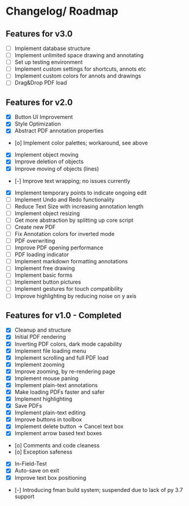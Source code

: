 # Changelog/ Roadmap

## Features for v3.0

- [ ] Implement database structure
- [ ] Implement unlimited space drawing and annotating
- [ ] Set up testing environment
- [ ] Implement custom settings for shortcuts, annots etc
- [ ] Implement custom colors for annots and drawings
- [ ] Drag&Drop PDF load

## Features for v2.0

- [x] Button UI Improvement
- [x] Style Optimization
- [x] Abstract PDF annotation properties
- [o] Implement color palettes; workaround, see above
- [x] Implement object moving
- [x] Improve deletion of objects
- [x] Improve moving of objects (lines)
- [-] Improve text wrapping; no issues currently
- [x] Implement temporary points to indicate ongoing edit
- [ ] Implement Undo and Redo functionality
- [ ] Reduce Text Size with increasing annotation length
- [ ] Implement object resizing
- [ ] Get more abstraction by splitting up core script
- [ ] Create new PDF
- [ ] Fix Annotation colors for inverted mode
- [ ] PDF overwriting
- [ ] Improve PDF opening performance
- [ ] PDF loading indicator
- [ ] Implement markdown formatting annotations
- [ ] Implement free drawing
- [ ] Implement basic forms
- [ ] Implement button pictures
- [ ] Implement gestures for touch compatibility
- [ ] Improve highlighting by reducing noise on y axis

## Features for v1.0 - Completed

- [x] Cleanup and structure
- [x] Initial PDF rendering
- [x] Inverting PDF colors, dark mode capability
- [x] Implement file loading menu
- [x] Implement scrolling and full PDF load
- [x] Implement zooming
- [x] Improve zooming, by re-rendering page
- [x] Implement mouse paning
- [x] Implement plain-text annotations
- [x] Make loading PDFs faster and safer
- [x] Implement highlighting
- [x] Save PDFs
- [x] Implement plain-text editing
- [x] Improve buttons in toolbox
- [x] Implement delete button -> Cancel text box
- [x] Implement arrow based text boxes
- [o] Comments and code cleaness
- [o] Exception safeness
- [x] In-Field-Test
- [x] Auto-save on exit
- [x] Improve text box positioning
- [-] Introducing fman build system; suspended due to lack of py 3.7 support
